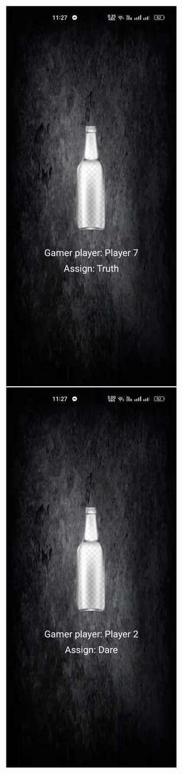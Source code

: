 <img src="https://github.com/saadmehboob530/Spin-bottle-game/blob/main/IMG_20231108_114134_601.jpg">
<img src="https://github.com/saadmehboob530/Spin-bottle-game/blob/main/IMG_20231108_114145_320.jpg">
